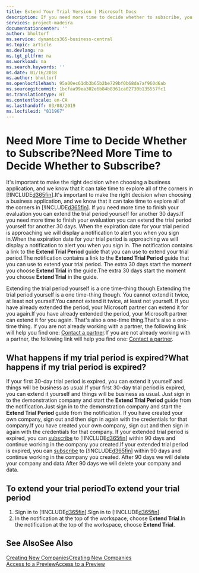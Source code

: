 ```yaml
---
title: Extend Your Trial Version | Microsoft Docs
description: If you need more time to decide whether to subscribe, you can extend your trial version.
services: project-madeira
documentationcenter: ''
author: bholtorf
ms.service: dynamics365-business-central
ms.topic: article
ms.devlang: na
ms.tgt_pltfrm: na
ms.workload: na
ms.search.keywords: ''
ms.date: 01/16/2018
ms.author: bholtorf
ms.openlocfilehash: 95a00ec61db3b65b2be729bf0b68da7af960d6ab
ms.sourcegitcommit: 1bcfaa99ea302e6b84b8361ca02730b135557fc1
ms.translationtype: HT
ms.contentlocale: en-CA
ms.lasthandoff: 03/08/2019
ms.locfileid: "811967"
---
```

# <a name="need-more-time-to-decide-whether-to-subscribe"></a><span data-ttu-id="013cb-103">Need More Time to Decide Whether to Subscribe?</span><span class="sxs-lookup"><span data-stu-id="013cb-103">Need More Time to Decide Whether to Subscribe?</span></span>
<span data-ttu-id="013cb-104">It's important to make the right decision when choosing a business application, and we know that it can take time to explore all of the corners in [!INCLUDE[d365fin](includes/d365fin_md.md)].</span><span class="sxs-lookup"><span data-stu-id="013cb-104">It's important to make the right decision when choosing a business application, and we know that it can take time to explore all of the corners in [!INCLUDE[d365fin](includes/d365fin_md.md)].</span></span> <span data-ttu-id="013cb-105">If you need more time to finish your evaluation you can extend the trial period yourself for another 30 days.</span><span class="sxs-lookup"><span data-stu-id="013cb-105">If you need more time to finish your evaluation you can extend the trial period yourself for another 30 days.</span></span> <span data-ttu-id="013cb-106">When the expiration date for your trial period is approaching we will display a notification to alert you when you sign in.</span><span class="sxs-lookup"><span data-stu-id="013cb-106">When the expiration date for your trial period is approaching we will display a notification to alert you when you sign in.</span></span> <span data-ttu-id="013cb-107">The notification contains a link to the **Extend Trial Period** guide that you can use to extend your trial period.</span><span class="sxs-lookup"><span data-stu-id="013cb-107">The notification contains a link to the **Extend Trial Period** guide that you can use to extend your trial period.</span></span> <span data-ttu-id="013cb-108">The extra 30 days start the moment you choose **Extend Trial** in the guide.</span><span class="sxs-lookup"><span data-stu-id="013cb-108">The extra 30 days start the moment you choose **Extend Trial** in the guide.</span></span>

<span data-ttu-id="013cb-109">Extending the trial period yourself is a one time-thing though.</span><span class="sxs-lookup"><span data-stu-id="013cb-109">Extending the trial period yourself is a one time-thing though.</span></span> <span data-ttu-id="013cb-110">You cannot extend it twice, at least not yourself.</span><span class="sxs-lookup"><span data-stu-id="013cb-110">You cannot extend it twice, at least not yourself.</span></span> <span data-ttu-id="013cb-111">If you have already extended the period, your Microsoft partner can extend it for you again.</span><span class="sxs-lookup"><span data-stu-id="013cb-111">If you have already extended the period, your Microsoft partner can extend it for you again.</span></span> <span data-ttu-id="013cb-112">That's also a one-time thing.</span><span class="sxs-lookup"><span data-stu-id="013cb-112">That's also a one-time thing.</span></span> <span data-ttu-id="013cb-113">If you are not already working with a partner, the following link will help you find one: [Contact a partner](https://go.microsoft.com/fwlink/?linkid=2038439).</span><span class="sxs-lookup"><span data-stu-id="013cb-113">If you are not already working with a partner, the following link will help you find one: [Contact a partner](https://go.microsoft.com/fwlink/?linkid=2038439).</span></span>

## <a name="what-happens-if-my-trial-period-is-expired"></a><span data-ttu-id="013cb-114">What happens if my trial period is expired?</span><span class="sxs-lookup"><span data-stu-id="013cb-114">What happens if my trial period is expired?</span></span>
<span data-ttu-id="013cb-115">If your first 30-day trial period is expired, you can extend it yourself and things will be business as usual.</span><span class="sxs-lookup"><span data-stu-id="013cb-115">If your first 30-day trial period is expired, you can extend it yourself and things will be business as usual.</span></span> <span data-ttu-id="013cb-116">Just sign in to the demonstration company and start the **Extend Trial Period** guide from the notification.</span><span class="sxs-lookup"><span data-stu-id="013cb-116">Just sign in to the demonstration company and start the **Extend Trial Period** guide from the notification.</span></span> <span data-ttu-id="013cb-117">If you have created your own company, sign out and then sign in again with the credentials for that company.</span><span class="sxs-lookup"><span data-stu-id="013cb-117">If you have created your own company, sign out and then sign in again with the credentials for that company.</span></span> <span data-ttu-id="013cb-118">If your extended trial period is expired, you can [subscribe](https://go.microsoft.com/fwlink/?linkid=828659) to [!INCLUDE[d365fin](includes/d365fin_md.md)] within 90 days and continue working in the company you created.</span><span class="sxs-lookup"><span data-stu-id="013cb-118">If your extended trial period is expired, you can [subscribe](https://go.microsoft.com/fwlink/?linkid=828659) to [!INCLUDE[d365fin](includes/d365fin_md.md)] within 90 days and continue working in the company you created.</span></span> <span data-ttu-id="013cb-119">After 90 days we will delete your company and data.</span><span class="sxs-lookup"><span data-stu-id="013cb-119">After 90 days we will delete your company and data.</span></span> 

## <a name="to-extend-your-trial-period"></a><span data-ttu-id="013cb-120">To extend your trial period</span><span class="sxs-lookup"><span data-stu-id="013cb-120">To extend your trial period</span></span>
1. <span data-ttu-id="013cb-121">Sign in to [!INCLUDE[d365fin](includes/d365fin_md.md)].</span><span class="sxs-lookup"><span data-stu-id="013cb-121">Sign in to [!INCLUDE[d365fin](includes/d365fin_md.md)].</span></span>
2. <span data-ttu-id="013cb-122">In the notification at the top of the workspace, choose **Extend Trial**.</span><span class="sxs-lookup"><span data-stu-id="013cb-122">In the notification at the top of the workspace, choose **Extend Trial**.</span></span>

## <a name="see-also"></a><span data-ttu-id="013cb-123">See Also</span><span class="sxs-lookup"><span data-stu-id="013cb-123">See Also</span></span>
[<span data-ttu-id="013cb-124">Creating New Companies</span><span class="sxs-lookup"><span data-stu-id="013cb-124">Creating New Companies</span></span>](about-new-company.md)  
[<span data-ttu-id="013cb-125">Access to a Preview</span><span class="sxs-lookup"><span data-stu-id="013cb-125">Access to a Preview</span></span>](across-preview.md)  